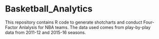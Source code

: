 # Basketball_Analytics

This repository contains R code to generate shotcharts and conduct Four-Factor Anlalysis for NBA teams. The data used comes from play-by-play data from 2011-12 and 2015-16 seasons.
